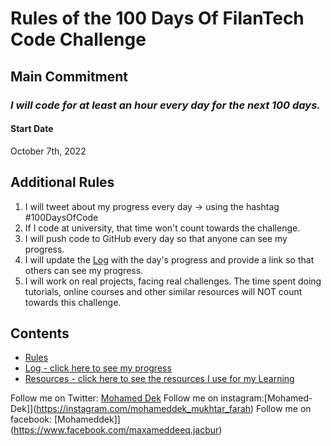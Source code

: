 # Rules of the 100 Days Of FilanTech Code Challenge

## Main Commitment
### *I will code for at least an hour every day for the next 100 days.*

#### Start Date
October 7th, 2022

## Additional Rules
1. I will tweet about my progress every day -> using the hashtag #100DaysOfCode
2. If I code at university, that time won't count towards the challenge.
3. I will push code to GitHub every day so that anyone can see my progress.
4. I will update the [Log](log.md) with the day's progress and provide a link so that others can see my progress.
5. I will work on real projects, facing real challenges. The time spent doing tutorials, online courses and other similar resources will NOT count towards this challenge.

## Contents
* [Rules](rules.md)
* [Log - click here to see my progress](log.md)
* [Resources - click here to see the resources I use for my Learning](resources.md)

Follow me on Twitter: [Mohamed Dek](https://twitter.com/HamedDek73)
Follow me on instagram:[Mohamed-Dek]](https://instagram.com/mohameddek_mukhtar_farah)
Follow me on facebook: [Mohameddek]](https://www.facebook.com/maxameddeeq.jacbur)